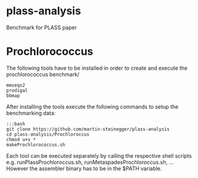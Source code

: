 # plass-analysis
Benchmark for PLASS paper

# Prochlorococcus
The following tools have to be installed in order to create and execute the prochlorococcus benchmark/
    
    mmseqs2
    prodigal
    bbmap

After installing the tools execute the following commands to setup the benchmarking data:

    :::bash
    git clone https://github.com/martin-steinegger/plass-analysis
    cd plass-analysis/Prochloroccus
    chmod u+x *
    makeProchlorococcus.sh
    
Each tool can be executed separately by calling the respective shell scripts e.g. runPlassProchloroccus.sh, runMetaspadesProchloroccus.sh, ...
However the assembler binary has to be in the $PATH variable.
